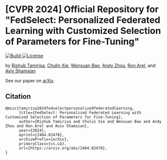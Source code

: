 # [CVPR 2024] Official Repository for "FedSelect: Personalized Federated Learning with Customized Selection of Parameters for Fine-Tuning"

<p>
    <a href="https://www.python.org/">
        <img alt="Build" src="https://img.shields.io/badge/Python-3.7+-1f425f.svg?color=purple">
    </a>
    <a href="https://copyright.illinois.edu/">
        <img alt="License" src="https://img.shields.io/badge/License-MIT-blue">
    </a>
</p>

by [Rishub Tamirisa](https://rishub-tamirisa.github.io/research/), [Chulin Xie](https://alphapav.github.io/), [Wenxuan Bao](https://baowenxuan.github.io/), [Andy Zhou](https://www.andyzhou.ai/), [Ron Arel](https://arel.ai/), and [Aviv Shamsian](https://avivsham.github.io/)

See our paper on [arXiv](https://arxiv.org/abs/2404.02478).


## Citation

```
@misc{tamirisa2024fedselectpersonalizedfederatedlearning,
      title={FedSelect: Personalized Federated Learning with Customized Selection of Parameters for Fine-Tuning}, 
      author={Rishub Tamirisa and Chulin Xie and Wenxuan Bao and Andy Zhou and Ron Arel and Aviv Shamsian},
      year={2024},
      eprint={2404.02478},
      archivePrefix={arXiv},
      primaryClass={cs.LG},
      url={https://arxiv.org/abs/2404.02478}, 
}
```
